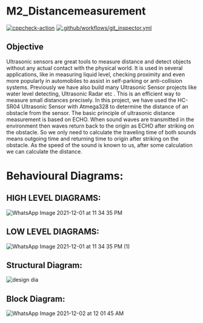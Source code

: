 # M2_Distancemeasurement
[![cppcheck-action](https://github.com/ENG230/M2_Distancemeasurement/actions/workflows/cppcheck.yml/badge.svg)](https://github.com/ENG230/M2_Distancemeasurement/actions/workflows/cppcheck.yml)
[![.github/workflows/git_inspector.yml](https://github.com/ENG230/M2_Distancemeasurement/actions/workflows/git_inspector.yml/badge.svg)](https://github.com/ENG230/M2_Distancemeasurement/actions/workflows/git_inspector.yml)
## Objective

Ultrasonic sensors are great tools to measure distance and detect objects without any actual contact with the physical world. It is used in several applications, like in measuring liquid level, checking proximity and even more popularly in automobiles to assist in self-parking or anti-collision systems. Previously we have also build many Ultrasonic Sensor projects like water level detecting, Ultrasonic Radar etc . This is an efficient way to measure small distances precisely. In this project, we have used the HC-SR04 Ultrasonic Sensor with Atmega328 to determine the distance of an obstacle from the sensor. The basic principle of ultrasonic distance measurement is based on ECHO. When sound waves are transmitted in the environment then waves return back to the origin as ECHO after striking on the obstacle. So we only need to calculate the traveling time of both sounds means outgoing time and returning time to origin after striking on the obstacle. As the speed of the sound is known to us, after some calculation we can calculate the distance.
# Behavioural Diagrams:
## HIGH LEVEL DIAGRAMS:

![WhatsApp Image 2021-12-01 at 11 34 35 PM](https://user-images.githubusercontent.com/94224310/144291462-46681b27-ae23-4ca3-a5b9-21b7b6333a7f.jpeg)

## LOW LEVEL DIAGRAMS:

![WhatsApp Image 2021-12-01 at 11 34 35 PM (1)](https://user-images.githubusercontent.com/94224310/144291680-6cc67d7c-d72b-4d36-8731-1d18eae58928.jpeg)

## Structural Diagram:

![design dia](https://user-images.githubusercontent.com/94224310/144294721-a4a7c019-aacc-4dc0-a254-2545ae134af1.PNG)

## Block Diagram:

![WhatsApp Image 2021-12-02 at 12 01 45 AM](https://user-images.githubusercontent.com/94224310/144295585-c6a438da-50b2-411a-9bb3-15a04055a2ed.jpeg)
